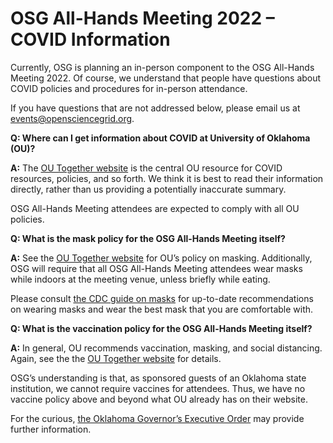 # OSG All-Hands Meeting 2022 &ndash; COVID Information

Currently, OSG is planning an in-person component to the OSG All-Hands Meeting 2022.
Of course, we understand that people have questions about COVID policies and procedures for in-person attendance.

If you have questions that are not addressed below, please email us at events@opensciencegrid.org.

**Q: Where can I get information about COVID at University of Oklahoma (OU)?**

**A:** The [OU Together website](https://www.ou.edu/together) is the central OU resource for
COVID resources, policies, and so forth.
We think it is best to read their information directly, rather than us providing a potentially inaccurate summary.

OSG All-Hands Meeting attendees are expected to comply with all OU policies.

**Q: What is the mask policy for the OSG All-Hands Meeting itself?**

**A:** See the [OU Together website](https://www.ou.edu/together) for OU’s policy on masking.
Additionally, OSG will require that all OSG All-Hands Meeting attendees wear masks while indoors at the meeting venue,
unless briefly while eating.

Please consult
[the CDC guide on masks](https://www.cdc.gov/coronavirus/2019-ncov/prevent-getting-sick/about-face-coverings.html)
for up-to-date recommendations on wearing masks and wear the best mask that you are comfortable with.

**Q: What is the vaccination policy for the OSG All-Hands Meeting itself?**

**A:** In general, OU recommends vaccination, masking, and social distancing.
Again, see the the [OU Together website](https://www.ou.edu/together) for details.

OSG’s understanding is that, as sponsored guests of an Oklahoma state institution, we cannot require vaccines for attendees.
Thus, we have no vaccine policy above and beyond what OU already has on their website.

For the curious, [the Oklahoma Governor’s Executive Order](https://www.sos.ok.gov/documents/executive/2004.pdf)
may provide further information.
